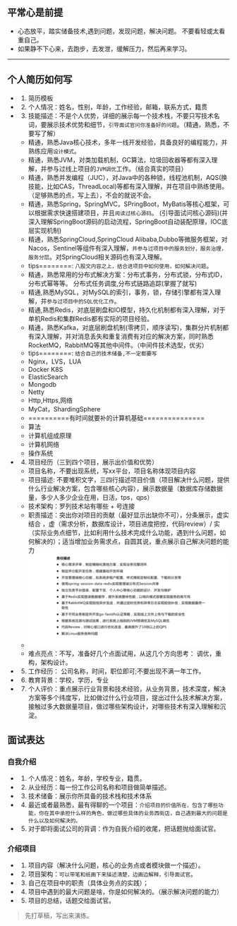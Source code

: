 

##  平常心是前提

- 心态放平，踏实储备技术,遇到问题，发现问题，解决问题。 不要看轻或太看重自己。
- 如果静不下心来，去跑步，去发泄，缓解压力，然后再来学习。

---

##  个人简历如何写

- 1. 简历模板
- 2. 个人情况：姓名，性别，年龄，工作经验，邮箱，联系方式，籍贯
- 3. 技能描述：不是个人优势，详细的展示每一个技术栈，不要只写技术名词，要展示技术优势和细节，`引导面试官问你准备好的问题`。（精通，熟悉，不要写了解）
    - 精通，熟悉Java核心技术，多年一线开发经验，具备良好的编程能力，并熟练应用`设计模式`。
    - 精通，熟悉JVM，对类加载机制，GC算法，垃圾回收器等都有深入理解，并参与过线上项目的`JVM调优`工作。（结合真实的项目）
    - 精通，熟悉并发编程（JUC），对Java中的各种锁，线程池机制，AQS(换技能，比如CAS，ThreadLocal)等都有深入理解，并在项目中熟练使用。 （足够熟悉的点，写上去），不会的就说不会。
    - 精通，熟悉Spring，SpringMVC，SPringBoot，MyBatis等核心框架，可以根据需求快速搭建项目，并且`阅读过核心源码`。  (引导面试问核心源码)(并深入理解SpringBoot源码的启动流程，SpringBoot自动装配原理，IOC底层实现机制)
    - 精通，熟悉SpringCloud,SpringCloud Alibaba,Dubbo等微服务框架，对Nacos，Sentinel等组件有深入理解，`并参与过项目中的服务划分，服务治理，服务分层`。对SpringCloud相关源码也有深入理解。 
    - tips========: `八股文内容之上，结合进项目中如何使用，如何解决问题`。
    - 精通，熟悉常用的分布式解决方案：分布式事务，分布式锁，分布式ID，分布式幂等等。 分布式任务调度,分布式链路追踪(掌握了就写)
    - 精通,熟悉MySQL，对MySQL的索引，事务，锁，存储引擎都有深入理解，并`参与过项目中的SQL优化工作`。
    - 精通,熟悉Redis，对底层刷盘和IO模型，持久化机制都有深入理解，对于单机Redis和集群Redis都有实际的项目经验。
    - 精通，熟悉Kafka，对底层刷盘机制(零拷贝，顺序读写)，集群分片机制都有深入理解，并对消息丢失和重复消费有对应的解决方案，同时熟悉RocketMQ，RabbitMQ等其他中间件。（中间件技术选型，优劣）
    - tips========: `结合自己的技术储备,不一定都要写`
    - Nginx，LVS，LUA
    - Docker K8S
    - ElasticSearch
    - Mongodb
    - Netty
    - Http,Https,网络
    - MyCat，ShardingSphere
    - ==========有时间就要补的计算机基础===============
    - 算法
    - 计算机组成原理
    - 计算机网络
    - 操作系统
- 4. 项目经历（三到四个项目，展示出价值和优势）
    - 项目名称，不要出现系统，写xx平台，项目名称体现项目内容
    - 项目描述: 不要堆积文字，三四行描述项目价值（项目解决什么问题，提供什么行业解决方案，包含哪些核心内容），展示数据量（数据库存储数据量，多少人多少企业在用，日活，tps，qps）
    - 技术架构：罗列技术站有哪些 + 号连接
    - 职责描述：突出你对项目的贡献（最好显示出缺你不可），分条展示，虚实结合 ，虚（需求分析，数据库设计，项目进度把控，代码review）/ 实 （实际业务点细节，比如利用什么技术完成什么功能，遇到什么问题，如何解决的）；适当增加业务需求点，自圆其说，重点展示自己解决问题的能力
    - ![示例](JavaInterview/53d1e5efd7afdec72ce2c53b345c330.jpg)
    - 难点亮点：不写，准备好几个点面试用，从这几个方向思考： 调优，重构，架构设计。
- 5. 工作经历： 公司名称，时间，职位即可;不要出现不满一年工作。
- 6. 教育背景：学校，学历，专业
- 7. 个人评价：重点展示行业背景和技术经验，从业务背景，技术深度，解决方案等多个纬度写，比如做过什么行业项目，提出过什么技术解决方案，接触过多大数据量项目，做过哪些架构设计，对哪些技术有深入理解和沉淀。 


## 面试表达

### 自我介绍

- 1. 个人情况：姓名，年龄，学校专业，籍贯。
- 2. 从业经历：每一份工作公司名称和项目做简单描述。
- 3. 技术储备：展示你所具备的技术栈和技术体系
- 4. 最近或者最熟悉，最有得聊的一个项目：`介绍项目的价值所在，包含了哪些功能，你在其中承担什么样的角色，做过哪些具体的业务西街店，自己遇到最大的问题是什么以及如何解决的。`
- 5. 对于即将面试公司的背调：作为自我介绍的收尾，把话题抛给面试官。


### 介绍项目

- 1. 项目内容（解决什么问题，核心的业务点或者模块做一个描述）。
- 2. 项目架构：`可以带笔和纸画下来描述清楚，边画边解释，引导面试官`。
- 3. 自己在项目中的职责（具体业务点的实践）；
- 4. 项目中遇到的最大问题是啥，你是如何解决的。（展示解决问题的能力）
- 5. 项目的总结，话题交给面试官。

> 先打草稿，写出来演练。


